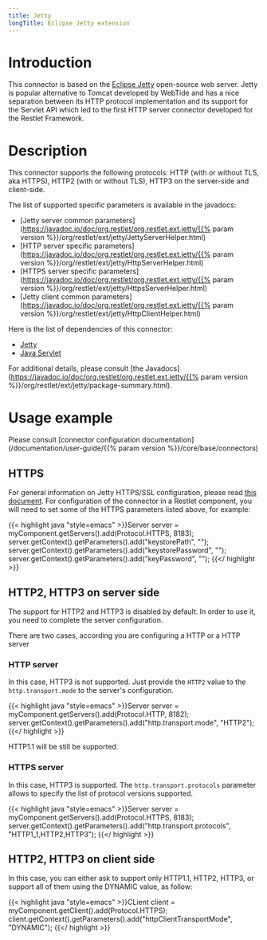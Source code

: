 ```yaml
---
title: Jetty
longTitle: Eclipse Jetty extension
---
```

# Introduction

This connector is based on the [Eclipse Jetty](http://www.eclipse.org/jetty/)
open-source web server. Jetty is popular alternative to Tomcat developed
by WebTide and has a nice separation between its HTTP
protocol implementation and its support for the Servlet API which led to
the first HTTP server connector developed for the Restlet Framework.

# Description

This connector supports the following protocols: HTTP (with or without TLS, aka HTTPS), HTTP2 (with or without TLS), HTTP3 on the server-side and client-side.

The list of supported specific parameters is available in the javadocs:

-   [Jetty server common parameters](https://javadoc.io/doc/org.restlet/org.restlet.ext.jetty/{{% param version %}}/org/restlet/ext/jetty/JettyServerHelper.html)
-   [HTTP server specific parameters](https://javadoc.io/doc/org.restlet/org.restlet.ext.jetty/{{% param version %}}/org/restlet/ext/jetty/HttpServerHelper.html)
-   [HTTPS server specific parameters](https://javadoc.io/doc/org.restlet/org.restlet.ext.jetty/{{% param version %}}/org/restlet/ext/jetty/HttpsServerHelper.html)
-   [Jetty client common parameters](https://javadoc.io/doc/org.restlet/org.restlet.ext.jetty/{{% param version %}}/org/restlet/ext/jetty/HttpClientHelper.html)

Here is the list of dependencies of this connector:

-   [Jetty](http://www.eclipse.org/jetty/)
-   [Java Servlet](http://www.oracle.com/technetwork/java/javaee/servlet/index.html)

For additional details, please consult [the
Javadocs](https://javadoc.io/doc/org.restlet/org.restlet.ext.jetty/{{% param version %}}/org/restlet/ext/jetty/package-summary.html).

# Usage example

Please consult [connector configuration documentation](/documentation/user-guide/{{% param version %}}/core/base/connectors)

## HTTPS

For general information on Jetty HTTPS/SSL configuration, please read
[this document](http://wiki.eclipse.org/Jetty/Howto/Configure_SSL).
For configuration of the connector in a Restlet component, you will need
to set some of the HTTPS parameters listed above, for example:

{{< highlight java "style=emacs" >}}Server server = myComponent.getServers().add(Protocol.HTTPS, 8183);
server.getContext().getParameters().add("keystorePath", "<your-path>");
server.getContext().getParameters().add("keystorePassword", "<your-password>");
server.getContext().getParameters().add("keyPassword", "<your-password>");
{{</ highlight >}}

## HTTP2, HTTP3 on server side

The support for HTTP2 and HTTP3 is disabled by default. In order to use it, you need to complete the server configuration.

There are two cases, according you are configuring a HTTP or a HTTP server

### HTTP server

In this case, HTTP3 is not supported. Just provide the `HTTP2` value to the `http.transport.mode` to the server's configuration.

{{< highlight java "style=emacs" >}}Server server = myComponent.getServers().add(Protocol.HTTP, 8182);
server.getContext().getParameters().add("http.transport.mode", "HTTP2");
{{</ highlight >}}


HTTP1.1 will be still be supported.

### HTTPS server

In this case, HTTP3 is supported. The `http.transport.protocols` parameter allows to specify the list of protocol versions supported.

{{< highlight java "style=emacs" >}}Server server = myComponent.getServers().add(Protocol.HTTPS, 8183);
server.getContext().getParameters().add("http.transport.protocols", "HTTP1_1,HTTP2,HTTP3");
{{</ highlight >}}

## HTTP2, HTTP3 on client side

In this case, you can either ask to support only HTTP1.1, HTTP2, HTTP3, or support all of them using the DYNAMIC value, as follow:

{{< highlight java "style=emacs" >}}CLient client = myComponent.getClient().add(Protocol.HTTPS);
client.getContext().getParameters().add("httpClientTransportMode", "DYNAMIC");
{{</ highlight >}}
